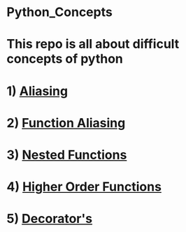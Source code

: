 # Python_Concepts
 # This repo is all about difficult concepts of python 
 # 1) [Aliasing](https://github.com/mayur-data-science/Python_Concepts/blob/main/aliasing.py) 
 # 2) [Function Aliasing](https://github.com/mayur-data-science/Python_Concepts/blob/main/function_aliasing.py)
 # 3) [Nested Functions](https://github.com/mayur-data-science/Python_Concepts/blob/main/nested_functions.py)
 # 4) [Higher Order Functions](https://github.com/mayur-data-science/Python_Concepts/blob/main/higher_order_function.py)
 # 5) [Decorator's](https://github.com/mayur-data-science/Python_Concepts/blob/main/decorators.py)
 

